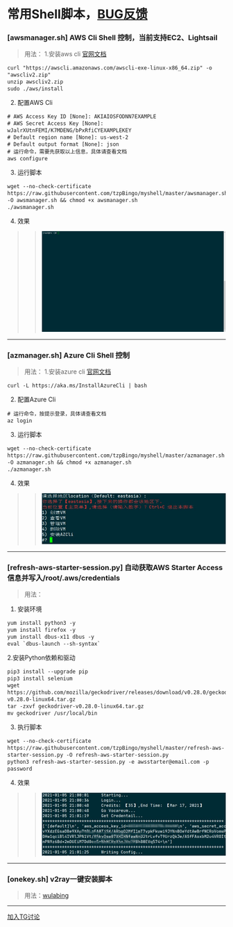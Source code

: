 常用Shell脚本，[BUG反馈](https://t.me/clishellmanager)
=========

###  [awsmanager.sh] AWS Cli Shell 控制，当前支持EC2、Lightsail
> 用法：
1.安装aws cli [官网文档](https://docs.aws.amazon.com/zh_cn/cli/latest/userguide/install-cliv2-linux.html)
```
curl "https://awscli.amazonaws.com/awscli-exe-linux-x86_64.zip" -o "awscliv2.zip"
unzip awscliv2.zip
sudo ./aws/install
```
2. 配置AWS Cli
```
# AWS Access Key ID [None]: AKIAIOSFODNN7EXAMPLE
# AWS Secret Access Key [None]: wJalrXUtnFEMI/K7MDENG/bPxRfiCYEXAMPLEKEY
# Default region name [None]: us-west-2
# Default output format [None]: json
# 运行命令，需要先获取以上信息，具体请查看文档
aws configure
```
3. 运行脚本
```
wget --no-check-certificate https://raw.githubusercontent.com/tzpBingo/myshell/master/awsmanager.sh -O awsmanager.sh && chmod +x awsmanager.sh
./awsmanager.sh
```
4. 效果
>> ![image](https://github.com/tzpBingo/myshell/blob/master/imgs/aws.gif)
---------------------------------------------------------------------------------

###  [azmanager.sh] Azure Cli Shell 控制
> 用法：
1.安装azure cli [官网文档](https://docs.microsoft.com/en-us/cli/azure/install-azure-cli-linux?pivots=script)
```
curl -L https://aka.ms/InstallAzureCli | bash
```
2. 配置Azure Cli
```
# 运行命令，按提示登录，具体请查看文档
az login
```
3. 运行脚本
```
wget --no-check-certificate https://raw.githubusercontent.com/tzpBingo/myshell/master/azmanager.sh -O azmanager.sh && chmod +x azmanager.sh
./azmanager.sh
```
4. 效果
>> ![image](https://github.com/tzpBingo/myshell/blob/master/imgs/az.jpg)
------------------------------------------------------------------------

###  [refresh-aws-starter-session.py] 自动获取AWS Starter Access 信息并写入/root/.aws/credentials
> 用法：
1. 安装环境
```
yum install python3 -y 
yum install firefox -y
yum install dbus-x11 dbus -y
eval `dbus-launch --sh-syntax`
```
2.安装Python依赖和驱动
```
pip3 install --upgrade pip
pip3 install selenium
wget  https://github.com/mozilla/geckodriver/releases/download/v0.28.0/geckodriver-v0.28.0-linux64.tar.gz
tar -zxvf geckodriver-v0.28.0-linux64.tar.gz
mv geckodriver /usr/local/bin
```
3. 执行脚本
```
wget --no-check-certificate  https://raw.githubusercontent.com/tzpBingo/myshell/master/refresh-aws-starter-session.py -O refresh-aws-starter-session.py
python3 refresh-aws-starter-session.py -e awsstarter@email.com -p password
```
4. 效果
>> ![image](https://github.com/tzpBingo/myshell/blob/master/imgs/refresh-aws-starter-session.jpg)
------------------------------------------------------------------------
###  [onekey.sh] v2ray一键安装脚本
> 用法：[wulabing](https://github.com/wulabing/V2Ray_ws-tls_bash_onekey)
---------

[加入TG讨论](https://t.me/clishellmanager)
